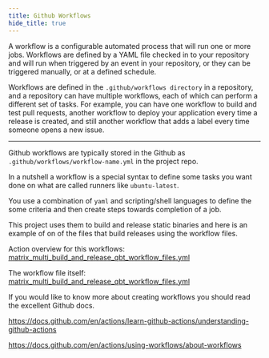 ```yaml
---
title: Github Workflows
hide_title: true
---
```


A workflow is a configurable automated process that will run one or more jobs. Workflows are defined by a YAML file checked in to your repository and will run when triggered by an event in your repository, or they can be triggered manually, or at a defined schedule.

Workflows are defined in the `.github/workflows directory` in a repository, and a repository can have multiple workflows, each of which can perform a different set of tasks. For example, you can have one workflow to build and test pull requests, another workflow to deploy your application every time a release is created, and still another workflow that adds a label every time someone opens a new issue.

---

Github workflows are typically stored in the Github as `.github/workflows/workflow-name.yml` in the project repo.

In a nutshell a workflow is a special syntax to define some tasks you want done on what are called runners like `ubuntu-latest`.

You use a combination of `yaml` and scripting/shell languages to define the some criteria and then create steps towards completion of a job.

This project uses them to build and release static binaries and here is an example of on of the files that build releases using the workflow files.

Action overview for this workflows: [matrix_multi_build_and_release_qbt_workflow_files.yml](https://github.com/userdocs/qbittorrent-nox-static/actions/workflows/matrix_multi_build_and_release_qbt_workflow_files.yml)

The workflow file itself: [matrix_multi_build_and_release_qbt_workflow_files.yml](https://github.com/userdocs/qbittorrent-nox-static/blob/master/.github/workflows/matrix_multi_build_and_release_qbt_workflow_files.yml)

If you would like to know more about creating workflows you should read the excellent Github docs.

https://docs.github.com/en/actions/learn-github-actions/understanding-github-actions

https://docs.github.com/en/actions/using-workflows/about-workflows
